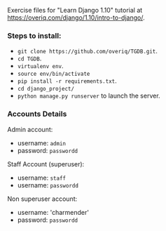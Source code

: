 Exercise files for "Learn Django 1.10" tutorial at https://overiq.com/django/1.10/intro-to-django/.

### Steps to install:

* `git clone https://github.com/overiq/TGDB.git`.
* `cd TGDB`.
* `virtualenv env`.
* `source env/bin/activate`
* `pip install -r requirements.txt`.
* `cd django_project/`
* `python manage.py runserver` to launch the server.


### Accounts Details

Admin account:

* username: `admin`
* password: `passwordd`

Staff Account (superuser):

* username: `staff`
* username: `passwordd`

Non superuser account:

* username: 'charmender'
* password: `passwordd`
